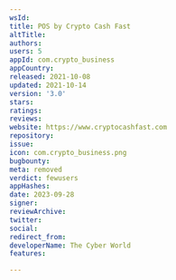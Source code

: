 ```yaml
---
wsId: 
title: POS by Crypto Cash Fast
altTitle: 
authors: 
users: 5
appId: com.crypto_business
appCountry: 
released: 2021-10-08
updated: 2021-10-14
version: '3.0'
stars: 
ratings: 
reviews: 
website: https://www.cryptocashfast.com
repository: 
issue: 
icon: com.crypto_business.png
bugbounty: 
meta: removed
verdict: fewusers
appHashes: 
date: 2023-09-28
signer: 
reviewArchive: 
twitter: 
social: 
redirect_from: 
developerName: The Cyber World
features: 

---
```


